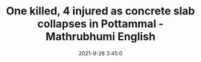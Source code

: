 ---
"title": "One killed, 4 injured as concrete slab collapses in Pottammal - Mathrubhumi English"
"date": "2021-9-26 3:45:0"
"feed_name": "GOOGLENEWSCONSTRUCTION"
"feed_website": "https://news.google.com/search?q=construction%2Bincident&hl=en-US&gl=US&ceid=US:en"
"feed_rss": "https://news.google.com/rss/search?q=construction%2Bincident&hl=en-US&gl=US&ceid=US:en"
"link": "https://english.mathrubhumi.com/news/kerala/one-killed-4-injured-as-concrete-slab-collapses-in-pottammal-kozhikode-1.6037213"
"file": "_posts/2021-1-1-90286a4a16c0059b4563a79c32c3cb73a5c80d2d.md"
"accident": "1"
"drilling": "0"
"dead": "1"
"injured": "4"
"where": "construction site"
---
